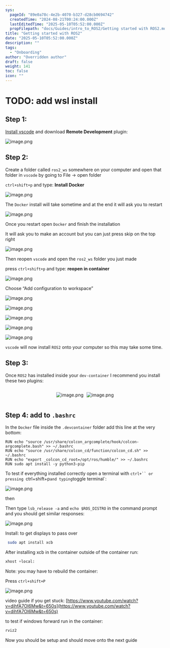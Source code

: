 ```yaml
---
sys:
  pageId: "89e0a78c-4e2b-4070-b327-d28cb0694742"
  createdTime: "2024-08-21T00:24:00.000Z"
  lastEditedTime: "2025-05-10T05:52:00.000Z"
  propFilepath: "docs/Guides/intro_to_ROS2/Getting started with ROS2.md"
title: "Getting started with ROS2"
date: "2025-05-10T05:52:00.000Z"
description: ""
tags:
  - "Onboarding"
author: "Overridden author"
draft: false
weight: 141
toc: false
icon: ""
---
```


# TODO: add wsl install

## Step 1:

[Install vscode](https://code.visualstudio.com/download) and download **Remote Development** plugin:

![image.png](https://prod-files-secure.s3.us-west-2.amazonaws.com/d518164a-d88e-44d1-a4ee-3adb3bd8bce0/efb52993-1881-4a40-b95e-6f020334f022/image.png?X-Amz-Algorithm=AWS4-HMAC-SHA256&X-Amz-Content-Sha256=UNSIGNED-PAYLOAD&X-Amz-Credential=ASIAZI2LB466UYBXDAO3%2F20250523%2Fus-west-2%2Fs3%2Faws4_request&X-Amz-Date=20250523T190207Z&X-Amz-Expires=3600&X-Amz-Security-Token=IQoJb3JpZ2luX2VjEDsaCXVzLXdlc3QtMiJGMEQCIGT0vgLcRQng4KmHeLsxY4CkoDkJZfnWvUdjhR%2FW9defAiA%2F%2Bo1dO73bX5tcFy%2F%2Fprp7NMz%2FJDUFIDkSgDiiHP%2BLbiqIBAj0%2F%2F%2F%2F%2F%2F%2F%2F%2F%2F8BEAAaDDYzNzQyMzE4MzgwNSIMBEBXbLPLAK7twcrTKtwDMCXzBaKM3Reh%2BovKFlHZ%2FSYYN5ZSmQOpO3SjFgkV7sifhzIh9j9%2FzNMoQ1qjGz1bkFOmlSI4oJ70bw6yW4ETYJlnEf6avpu9XweoFGfitW2agk5xKLI3jo96jtzNr6FIC8FTs52X9ybIDdlovRbYwMbrlv9lSeH9m6SJ8pygoASslUA8upgBzHYPjuxMP2a6cp%2BqX%2FQKsV7ITigBSb6qoK0nos9EP137qatwp3RaQFFR5OeMhDv%2FsHkUMaCKtotlaViYm%2FKnR%2Bc7IsesVS53rm7gNlW2rv6dACLsGDTxTG6L%2F93OAcKBQAgqwEsvyTSci1tLrui%2BjNBqLn137kD%2Fjh4hF4CfwgWn%2Bbtd1XaMbPbp9i6pbTa7IugBHo04g9ei%2FQwiA62NQNBpyYgQ4p9CQi%2BAVTi8lTqWxx8jAqVdk0ydnCHxNKEBXTeV43qyrBn8VXCIEAJASoaFFZvyT8uRt3ZKeb3qFS6O1y9kmedh9GwB3nAajObRQAmBo1R95u8GYliZnGFGNI7sxwG651HX823lCrI%2Fprb6bjVD%2BlrW3qXpFKTGkKK9S5VboX5QUDGI9%2FPqquiVKotLbTfe%2BauvY4iyGqg2temzMhG8AukP1kbE44CUzNtjYHnPf5EwjP%2FCwQY6pgFMcBq7s%2BNRlfevwIWHfo8WY2vt5KKnnAR2504NkrVkakk3z9z%2F2uPN16mP3gsZf6b%2BVorT1s1Vs%2FCyCdZZvcFd9NjVGa%2B3dRYnYIIWrh2FsYNvHbKTFb%2FqQHOKkMAmDnYY%2F6cqdIJW7lTZSWdQVlS9hPRJu%2FPWTyJab%2B0pT3Iw6NhHhbl4TDNsHDPI5JccGdGx9M5unuc14gzAeqEAmBt6EW8lXUaE&X-Amz-Signature=5076754f6efbb4a0e480ad00d0bad0e4869eba1fe93e61dec9a0926dae7c9b0c&X-Amz-SignedHeaders=host&x-id=GetObject)

## Step 2:

Create a folder called `ros2_ws` somewhere on your computer and open that folder in `vscode` by going to File → open folder 

`ctrl+shift+p` and type: **Install Docker**

![image.png](https://prod-files-secure.s3.us-west-2.amazonaws.com/d518164a-d88e-44d1-a4ee-3adb3bd8bce0/2269dc0e-1cd5-47ff-bceb-c04ad9b2eab0/image.png?X-Amz-Algorithm=AWS4-HMAC-SHA256&X-Amz-Content-Sha256=UNSIGNED-PAYLOAD&X-Amz-Credential=ASIAZI2LB466UYBXDAO3%2F20250523%2Fus-west-2%2Fs3%2Faws4_request&X-Amz-Date=20250523T190207Z&X-Amz-Expires=3600&X-Amz-Security-Token=IQoJb3JpZ2luX2VjEDsaCXVzLXdlc3QtMiJGMEQCIGT0vgLcRQng4KmHeLsxY4CkoDkJZfnWvUdjhR%2FW9defAiA%2F%2Bo1dO73bX5tcFy%2F%2Fprp7NMz%2FJDUFIDkSgDiiHP%2BLbiqIBAj0%2F%2F%2F%2F%2F%2F%2F%2F%2F%2F8BEAAaDDYzNzQyMzE4MzgwNSIMBEBXbLPLAK7twcrTKtwDMCXzBaKM3Reh%2BovKFlHZ%2FSYYN5ZSmQOpO3SjFgkV7sifhzIh9j9%2FzNMoQ1qjGz1bkFOmlSI4oJ70bw6yW4ETYJlnEf6avpu9XweoFGfitW2agk5xKLI3jo96jtzNr6FIC8FTs52X9ybIDdlovRbYwMbrlv9lSeH9m6SJ8pygoASslUA8upgBzHYPjuxMP2a6cp%2BqX%2FQKsV7ITigBSb6qoK0nos9EP137qatwp3RaQFFR5OeMhDv%2FsHkUMaCKtotlaViYm%2FKnR%2Bc7IsesVS53rm7gNlW2rv6dACLsGDTxTG6L%2F93OAcKBQAgqwEsvyTSci1tLrui%2BjNBqLn137kD%2Fjh4hF4CfwgWn%2Bbtd1XaMbPbp9i6pbTa7IugBHo04g9ei%2FQwiA62NQNBpyYgQ4p9CQi%2BAVTi8lTqWxx8jAqVdk0ydnCHxNKEBXTeV43qyrBn8VXCIEAJASoaFFZvyT8uRt3ZKeb3qFS6O1y9kmedh9GwB3nAajObRQAmBo1R95u8GYliZnGFGNI7sxwG651HX823lCrI%2Fprb6bjVD%2BlrW3qXpFKTGkKK9S5VboX5QUDGI9%2FPqquiVKotLbTfe%2BauvY4iyGqg2temzMhG8AukP1kbE44CUzNtjYHnPf5EwjP%2FCwQY6pgFMcBq7s%2BNRlfevwIWHfo8WY2vt5KKnnAR2504NkrVkakk3z9z%2F2uPN16mP3gsZf6b%2BVorT1s1Vs%2FCyCdZZvcFd9NjVGa%2B3dRYnYIIWrh2FsYNvHbKTFb%2FqQHOKkMAmDnYY%2F6cqdIJW7lTZSWdQVlS9hPRJu%2FPWTyJab%2B0pT3Iw6NhHhbl4TDNsHDPI5JccGdGx9M5unuc14gzAeqEAmBt6EW8lXUaE&X-Amz-Signature=866b4edd7d438fc9ced00ae901e6403a2591b99dfedd6a0dc69fc0577fe2bf39&X-Amz-SignedHeaders=host&x-id=GetObject)

The `Docker` install will take sometime and at the end it will ask you to restart

![image.png](https://prod-files-secure.s3.us-west-2.amazonaws.com/d518164a-d88e-44d1-a4ee-3adb3bd8bce0/ed233f78-be33-4b1f-b89c-9c346c0e961e/image.png?X-Amz-Algorithm=AWS4-HMAC-SHA256&X-Amz-Content-Sha256=UNSIGNED-PAYLOAD&X-Amz-Credential=ASIAZI2LB466UYBXDAO3%2F20250523%2Fus-west-2%2Fs3%2Faws4_request&X-Amz-Date=20250523T190207Z&X-Amz-Expires=3600&X-Amz-Security-Token=IQoJb3JpZ2luX2VjEDsaCXVzLXdlc3QtMiJGMEQCIGT0vgLcRQng4KmHeLsxY4CkoDkJZfnWvUdjhR%2FW9defAiA%2F%2Bo1dO73bX5tcFy%2F%2Fprp7NMz%2FJDUFIDkSgDiiHP%2BLbiqIBAj0%2F%2F%2F%2F%2F%2F%2F%2F%2F%2F8BEAAaDDYzNzQyMzE4MzgwNSIMBEBXbLPLAK7twcrTKtwDMCXzBaKM3Reh%2BovKFlHZ%2FSYYN5ZSmQOpO3SjFgkV7sifhzIh9j9%2FzNMoQ1qjGz1bkFOmlSI4oJ70bw6yW4ETYJlnEf6avpu9XweoFGfitW2agk5xKLI3jo96jtzNr6FIC8FTs52X9ybIDdlovRbYwMbrlv9lSeH9m6SJ8pygoASslUA8upgBzHYPjuxMP2a6cp%2BqX%2FQKsV7ITigBSb6qoK0nos9EP137qatwp3RaQFFR5OeMhDv%2FsHkUMaCKtotlaViYm%2FKnR%2Bc7IsesVS53rm7gNlW2rv6dACLsGDTxTG6L%2F93OAcKBQAgqwEsvyTSci1tLrui%2BjNBqLn137kD%2Fjh4hF4CfwgWn%2Bbtd1XaMbPbp9i6pbTa7IugBHo04g9ei%2FQwiA62NQNBpyYgQ4p9CQi%2BAVTi8lTqWxx8jAqVdk0ydnCHxNKEBXTeV43qyrBn8VXCIEAJASoaFFZvyT8uRt3ZKeb3qFS6O1y9kmedh9GwB3nAajObRQAmBo1R95u8GYliZnGFGNI7sxwG651HX823lCrI%2Fprb6bjVD%2BlrW3qXpFKTGkKK9S5VboX5QUDGI9%2FPqquiVKotLbTfe%2BauvY4iyGqg2temzMhG8AukP1kbE44CUzNtjYHnPf5EwjP%2FCwQY6pgFMcBq7s%2BNRlfevwIWHfo8WY2vt5KKnnAR2504NkrVkakk3z9z%2F2uPN16mP3gsZf6b%2BVorT1s1Vs%2FCyCdZZvcFd9NjVGa%2B3dRYnYIIWrh2FsYNvHbKTFb%2FqQHOKkMAmDnYY%2F6cqdIJW7lTZSWdQVlS9hPRJu%2FPWTyJab%2B0pT3Iw6NhHhbl4TDNsHDPI5JccGdGx9M5unuc14gzAeqEAmBt6EW8lXUaE&X-Amz-Signature=15dba30edc5fdf25c54561cf60117766c491cbeab8464ee74caf6f1acb9a3839&X-Amz-SignedHeaders=host&x-id=GetObject)

Once you restart open `Docker` and finish the installation

It will ask you to make an account but you can just press skip on the top right

![image.png](https://prod-files-secure.s3.us-west-2.amazonaws.com/d518164a-d88e-44d1-a4ee-3adb3bd8bce0/21010ad9-1659-4fd9-9f59-9932a09b2a3d/image.png?X-Amz-Algorithm=AWS4-HMAC-SHA256&X-Amz-Content-Sha256=UNSIGNED-PAYLOAD&X-Amz-Credential=ASIAZI2LB466UYBXDAO3%2F20250523%2Fus-west-2%2Fs3%2Faws4_request&X-Amz-Date=20250523T190207Z&X-Amz-Expires=3600&X-Amz-Security-Token=IQoJb3JpZ2luX2VjEDsaCXVzLXdlc3QtMiJGMEQCIGT0vgLcRQng4KmHeLsxY4CkoDkJZfnWvUdjhR%2FW9defAiA%2F%2Bo1dO73bX5tcFy%2F%2Fprp7NMz%2FJDUFIDkSgDiiHP%2BLbiqIBAj0%2F%2F%2F%2F%2F%2F%2F%2F%2F%2F8BEAAaDDYzNzQyMzE4MzgwNSIMBEBXbLPLAK7twcrTKtwDMCXzBaKM3Reh%2BovKFlHZ%2FSYYN5ZSmQOpO3SjFgkV7sifhzIh9j9%2FzNMoQ1qjGz1bkFOmlSI4oJ70bw6yW4ETYJlnEf6avpu9XweoFGfitW2agk5xKLI3jo96jtzNr6FIC8FTs52X9ybIDdlovRbYwMbrlv9lSeH9m6SJ8pygoASslUA8upgBzHYPjuxMP2a6cp%2BqX%2FQKsV7ITigBSb6qoK0nos9EP137qatwp3RaQFFR5OeMhDv%2FsHkUMaCKtotlaViYm%2FKnR%2Bc7IsesVS53rm7gNlW2rv6dACLsGDTxTG6L%2F93OAcKBQAgqwEsvyTSci1tLrui%2BjNBqLn137kD%2Fjh4hF4CfwgWn%2Bbtd1XaMbPbp9i6pbTa7IugBHo04g9ei%2FQwiA62NQNBpyYgQ4p9CQi%2BAVTi8lTqWxx8jAqVdk0ydnCHxNKEBXTeV43qyrBn8VXCIEAJASoaFFZvyT8uRt3ZKeb3qFS6O1y9kmedh9GwB3nAajObRQAmBo1R95u8GYliZnGFGNI7sxwG651HX823lCrI%2Fprb6bjVD%2BlrW3qXpFKTGkKK9S5VboX5QUDGI9%2FPqquiVKotLbTfe%2BauvY4iyGqg2temzMhG8AukP1kbE44CUzNtjYHnPf5EwjP%2FCwQY6pgFMcBq7s%2BNRlfevwIWHfo8WY2vt5KKnnAR2504NkrVkakk3z9z%2F2uPN16mP3gsZf6b%2BVorT1s1Vs%2FCyCdZZvcFd9NjVGa%2B3dRYnYIIWrh2FsYNvHbKTFb%2FqQHOKkMAmDnYY%2F6cqdIJW7lTZSWdQVlS9hPRJu%2FPWTyJab%2B0pT3Iw6NhHhbl4TDNsHDPI5JccGdGx9M5unuc14gzAeqEAmBt6EW8lXUaE&X-Amz-Signature=5775d66c37688dd7790a93c7ed2e432df4c34f74748db7483ade75f000fec3a9&X-Amz-SignedHeaders=host&x-id=GetObject)

Then reopen `vscode` and open the `ros2_ws` folder you just made

press `ctrl+shift+p` and type: **reopen in container**

![image.png](https://prod-files-secure.s3.us-west-2.amazonaws.com/d518164a-d88e-44d1-a4ee-3adb3bd8bce0/4e93b8c2-41ad-488c-8095-c74205196118/image.png?X-Amz-Algorithm=AWS4-HMAC-SHA256&X-Amz-Content-Sha256=UNSIGNED-PAYLOAD&X-Amz-Credential=ASIAZI2LB466UYBXDAO3%2F20250523%2Fus-west-2%2Fs3%2Faws4_request&X-Amz-Date=20250523T190207Z&X-Amz-Expires=3600&X-Amz-Security-Token=IQoJb3JpZ2luX2VjEDsaCXVzLXdlc3QtMiJGMEQCIGT0vgLcRQng4KmHeLsxY4CkoDkJZfnWvUdjhR%2FW9defAiA%2F%2Bo1dO73bX5tcFy%2F%2Fprp7NMz%2FJDUFIDkSgDiiHP%2BLbiqIBAj0%2F%2F%2F%2F%2F%2F%2F%2F%2F%2F8BEAAaDDYzNzQyMzE4MzgwNSIMBEBXbLPLAK7twcrTKtwDMCXzBaKM3Reh%2BovKFlHZ%2FSYYN5ZSmQOpO3SjFgkV7sifhzIh9j9%2FzNMoQ1qjGz1bkFOmlSI4oJ70bw6yW4ETYJlnEf6avpu9XweoFGfitW2agk5xKLI3jo96jtzNr6FIC8FTs52X9ybIDdlovRbYwMbrlv9lSeH9m6SJ8pygoASslUA8upgBzHYPjuxMP2a6cp%2BqX%2FQKsV7ITigBSb6qoK0nos9EP137qatwp3RaQFFR5OeMhDv%2FsHkUMaCKtotlaViYm%2FKnR%2Bc7IsesVS53rm7gNlW2rv6dACLsGDTxTG6L%2F93OAcKBQAgqwEsvyTSci1tLrui%2BjNBqLn137kD%2Fjh4hF4CfwgWn%2Bbtd1XaMbPbp9i6pbTa7IugBHo04g9ei%2FQwiA62NQNBpyYgQ4p9CQi%2BAVTi8lTqWxx8jAqVdk0ydnCHxNKEBXTeV43qyrBn8VXCIEAJASoaFFZvyT8uRt3ZKeb3qFS6O1y9kmedh9GwB3nAajObRQAmBo1R95u8GYliZnGFGNI7sxwG651HX823lCrI%2Fprb6bjVD%2BlrW3qXpFKTGkKK9S5VboX5QUDGI9%2FPqquiVKotLbTfe%2BauvY4iyGqg2temzMhG8AukP1kbE44CUzNtjYHnPf5EwjP%2FCwQY6pgFMcBq7s%2BNRlfevwIWHfo8WY2vt5KKnnAR2504NkrVkakk3z9z%2F2uPN16mP3gsZf6b%2BVorT1s1Vs%2FCyCdZZvcFd9NjVGa%2B3dRYnYIIWrh2FsYNvHbKTFb%2FqQHOKkMAmDnYY%2F6cqdIJW7lTZSWdQVlS9hPRJu%2FPWTyJab%2B0pT3Iw6NhHhbl4TDNsHDPI5JccGdGx9M5unuc14gzAeqEAmBt6EW8lXUaE&X-Amz-Signature=a7c48ba85773fd6b1025fce97f34fed850961dd5bed6726c541891ae95a02b2f&X-Amz-SignedHeaders=host&x-id=GetObject)

Choose “Add configuration to workspace”

![image.png](https://prod-files-secure.s3.us-west-2.amazonaws.com/d518164a-d88e-44d1-a4ee-3adb3bd8bce0/9560b282-5060-4989-ba37-97e7b2c22476/image.png?X-Amz-Algorithm=AWS4-HMAC-SHA256&X-Amz-Content-Sha256=UNSIGNED-PAYLOAD&X-Amz-Credential=ASIAZI2LB466UYBXDAO3%2F20250523%2Fus-west-2%2Fs3%2Faws4_request&X-Amz-Date=20250523T190207Z&X-Amz-Expires=3600&X-Amz-Security-Token=IQoJb3JpZ2luX2VjEDsaCXVzLXdlc3QtMiJGMEQCIGT0vgLcRQng4KmHeLsxY4CkoDkJZfnWvUdjhR%2FW9defAiA%2F%2Bo1dO73bX5tcFy%2F%2Fprp7NMz%2FJDUFIDkSgDiiHP%2BLbiqIBAj0%2F%2F%2F%2F%2F%2F%2F%2F%2F%2F8BEAAaDDYzNzQyMzE4MzgwNSIMBEBXbLPLAK7twcrTKtwDMCXzBaKM3Reh%2BovKFlHZ%2FSYYN5ZSmQOpO3SjFgkV7sifhzIh9j9%2FzNMoQ1qjGz1bkFOmlSI4oJ70bw6yW4ETYJlnEf6avpu9XweoFGfitW2agk5xKLI3jo96jtzNr6FIC8FTs52X9ybIDdlovRbYwMbrlv9lSeH9m6SJ8pygoASslUA8upgBzHYPjuxMP2a6cp%2BqX%2FQKsV7ITigBSb6qoK0nos9EP137qatwp3RaQFFR5OeMhDv%2FsHkUMaCKtotlaViYm%2FKnR%2Bc7IsesVS53rm7gNlW2rv6dACLsGDTxTG6L%2F93OAcKBQAgqwEsvyTSci1tLrui%2BjNBqLn137kD%2Fjh4hF4CfwgWn%2Bbtd1XaMbPbp9i6pbTa7IugBHo04g9ei%2FQwiA62NQNBpyYgQ4p9CQi%2BAVTi8lTqWxx8jAqVdk0ydnCHxNKEBXTeV43qyrBn8VXCIEAJASoaFFZvyT8uRt3ZKeb3qFS6O1y9kmedh9GwB3nAajObRQAmBo1R95u8GYliZnGFGNI7sxwG651HX823lCrI%2Fprb6bjVD%2BlrW3qXpFKTGkKK9S5VboX5QUDGI9%2FPqquiVKotLbTfe%2BauvY4iyGqg2temzMhG8AukP1kbE44CUzNtjYHnPf5EwjP%2FCwQY6pgFMcBq7s%2BNRlfevwIWHfo8WY2vt5KKnnAR2504NkrVkakk3z9z%2F2uPN16mP3gsZf6b%2BVorT1s1Vs%2FCyCdZZvcFd9NjVGa%2B3dRYnYIIWrh2FsYNvHbKTFb%2FqQHOKkMAmDnYY%2F6cqdIJW7lTZSWdQVlS9hPRJu%2FPWTyJab%2B0pT3Iw6NhHhbl4TDNsHDPI5JccGdGx9M5unuc14gzAeqEAmBt6EW8lXUaE&X-Amz-Signature=958eaddf959f4aac7cafabb42b0e6a30f3c275750d4fc72ab73b7830325dd209&X-Amz-SignedHeaders=host&x-id=GetObject)

![image.png](https://prod-files-secure.s3.us-west-2.amazonaws.com/d518164a-d88e-44d1-a4ee-3adb3bd8bce0/2ee63f81-886b-48e8-a553-dc6e5eac99e4/image.png?X-Amz-Algorithm=AWS4-HMAC-SHA256&X-Amz-Content-Sha256=UNSIGNED-PAYLOAD&X-Amz-Credential=ASIAZI2LB466UYBXDAO3%2F20250523%2Fus-west-2%2Fs3%2Faws4_request&X-Amz-Date=20250523T190207Z&X-Amz-Expires=3600&X-Amz-Security-Token=IQoJb3JpZ2luX2VjEDsaCXVzLXdlc3QtMiJGMEQCIGT0vgLcRQng4KmHeLsxY4CkoDkJZfnWvUdjhR%2FW9defAiA%2F%2Bo1dO73bX5tcFy%2F%2Fprp7NMz%2FJDUFIDkSgDiiHP%2BLbiqIBAj0%2F%2F%2F%2F%2F%2F%2F%2F%2F%2F8BEAAaDDYzNzQyMzE4MzgwNSIMBEBXbLPLAK7twcrTKtwDMCXzBaKM3Reh%2BovKFlHZ%2FSYYN5ZSmQOpO3SjFgkV7sifhzIh9j9%2FzNMoQ1qjGz1bkFOmlSI4oJ70bw6yW4ETYJlnEf6avpu9XweoFGfitW2agk5xKLI3jo96jtzNr6FIC8FTs52X9ybIDdlovRbYwMbrlv9lSeH9m6SJ8pygoASslUA8upgBzHYPjuxMP2a6cp%2BqX%2FQKsV7ITigBSb6qoK0nos9EP137qatwp3RaQFFR5OeMhDv%2FsHkUMaCKtotlaViYm%2FKnR%2Bc7IsesVS53rm7gNlW2rv6dACLsGDTxTG6L%2F93OAcKBQAgqwEsvyTSci1tLrui%2BjNBqLn137kD%2Fjh4hF4CfwgWn%2Bbtd1XaMbPbp9i6pbTa7IugBHo04g9ei%2FQwiA62NQNBpyYgQ4p9CQi%2BAVTi8lTqWxx8jAqVdk0ydnCHxNKEBXTeV43qyrBn8VXCIEAJASoaFFZvyT8uRt3ZKeb3qFS6O1y9kmedh9GwB3nAajObRQAmBo1R95u8GYliZnGFGNI7sxwG651HX823lCrI%2Fprb6bjVD%2BlrW3qXpFKTGkKK9S5VboX5QUDGI9%2FPqquiVKotLbTfe%2BauvY4iyGqg2temzMhG8AukP1kbE44CUzNtjYHnPf5EwjP%2FCwQY6pgFMcBq7s%2BNRlfevwIWHfo8WY2vt5KKnnAR2504NkrVkakk3z9z%2F2uPN16mP3gsZf6b%2BVorT1s1Vs%2FCyCdZZvcFd9NjVGa%2B3dRYnYIIWrh2FsYNvHbKTFb%2FqQHOKkMAmDnYY%2F6cqdIJW7lTZSWdQVlS9hPRJu%2FPWTyJab%2B0pT3Iw6NhHhbl4TDNsHDPI5JccGdGx9M5unuc14gzAeqEAmBt6EW8lXUaE&X-Amz-Signature=1e297aa9d50c74728c74103ee216ea0f45ca8b6c6bf74509bb43b665074bba89&X-Amz-SignedHeaders=host&x-id=GetObject)

![image.png](https://prod-files-secure.s3.us-west-2.amazonaws.com/d518164a-d88e-44d1-a4ee-3adb3bd8bce0/ae1580b2-b048-407e-aed9-b584224a7a04/image.png?X-Amz-Algorithm=AWS4-HMAC-SHA256&X-Amz-Content-Sha256=UNSIGNED-PAYLOAD&X-Amz-Credential=ASIAZI2LB466UYBXDAO3%2F20250523%2Fus-west-2%2Fs3%2Faws4_request&X-Amz-Date=20250523T190207Z&X-Amz-Expires=3600&X-Amz-Security-Token=IQoJb3JpZ2luX2VjEDsaCXVzLXdlc3QtMiJGMEQCIGT0vgLcRQng4KmHeLsxY4CkoDkJZfnWvUdjhR%2FW9defAiA%2F%2Bo1dO73bX5tcFy%2F%2Fprp7NMz%2FJDUFIDkSgDiiHP%2BLbiqIBAj0%2F%2F%2F%2F%2F%2F%2F%2F%2F%2F8BEAAaDDYzNzQyMzE4MzgwNSIMBEBXbLPLAK7twcrTKtwDMCXzBaKM3Reh%2BovKFlHZ%2FSYYN5ZSmQOpO3SjFgkV7sifhzIh9j9%2FzNMoQ1qjGz1bkFOmlSI4oJ70bw6yW4ETYJlnEf6avpu9XweoFGfitW2agk5xKLI3jo96jtzNr6FIC8FTs52X9ybIDdlovRbYwMbrlv9lSeH9m6SJ8pygoASslUA8upgBzHYPjuxMP2a6cp%2BqX%2FQKsV7ITigBSb6qoK0nos9EP137qatwp3RaQFFR5OeMhDv%2FsHkUMaCKtotlaViYm%2FKnR%2Bc7IsesVS53rm7gNlW2rv6dACLsGDTxTG6L%2F93OAcKBQAgqwEsvyTSci1tLrui%2BjNBqLn137kD%2Fjh4hF4CfwgWn%2Bbtd1XaMbPbp9i6pbTa7IugBHo04g9ei%2FQwiA62NQNBpyYgQ4p9CQi%2BAVTi8lTqWxx8jAqVdk0ydnCHxNKEBXTeV43qyrBn8VXCIEAJASoaFFZvyT8uRt3ZKeb3qFS6O1y9kmedh9GwB3nAajObRQAmBo1R95u8GYliZnGFGNI7sxwG651HX823lCrI%2Fprb6bjVD%2BlrW3qXpFKTGkKK9S5VboX5QUDGI9%2FPqquiVKotLbTfe%2BauvY4iyGqg2temzMhG8AukP1kbE44CUzNtjYHnPf5EwjP%2FCwQY6pgFMcBq7s%2BNRlfevwIWHfo8WY2vt5KKnnAR2504NkrVkakk3z9z%2F2uPN16mP3gsZf6b%2BVorT1s1Vs%2FCyCdZZvcFd9NjVGa%2B3dRYnYIIWrh2FsYNvHbKTFb%2FqQHOKkMAmDnYY%2F6cqdIJW7lTZSWdQVlS9hPRJu%2FPWTyJab%2B0pT3Iw6NhHhbl4TDNsHDPI5JccGdGx9M5unuc14gzAeqEAmBt6EW8lXUaE&X-Amz-Signature=e569cad9205aba57bbd59180771ba7aa1b7a89ab1fa01681917cc20f6f54d92b&X-Amz-SignedHeaders=host&x-id=GetObject)

![image.png](https://prod-files-secure.s3.us-west-2.amazonaws.com/d518164a-d88e-44d1-a4ee-3adb3bd8bce0/53255b28-f75e-430f-b9e3-c0ac8577e42b/image.png?X-Amz-Algorithm=AWS4-HMAC-SHA256&X-Amz-Content-Sha256=UNSIGNED-PAYLOAD&X-Amz-Credential=ASIAZI2LB466UYBXDAO3%2F20250523%2Fus-west-2%2Fs3%2Faws4_request&X-Amz-Date=20250523T190207Z&X-Amz-Expires=3600&X-Amz-Security-Token=IQoJb3JpZ2luX2VjEDsaCXVzLXdlc3QtMiJGMEQCIGT0vgLcRQng4KmHeLsxY4CkoDkJZfnWvUdjhR%2FW9defAiA%2F%2Bo1dO73bX5tcFy%2F%2Fprp7NMz%2FJDUFIDkSgDiiHP%2BLbiqIBAj0%2F%2F%2F%2F%2F%2F%2F%2F%2F%2F8BEAAaDDYzNzQyMzE4MzgwNSIMBEBXbLPLAK7twcrTKtwDMCXzBaKM3Reh%2BovKFlHZ%2FSYYN5ZSmQOpO3SjFgkV7sifhzIh9j9%2FzNMoQ1qjGz1bkFOmlSI4oJ70bw6yW4ETYJlnEf6avpu9XweoFGfitW2agk5xKLI3jo96jtzNr6FIC8FTs52X9ybIDdlovRbYwMbrlv9lSeH9m6SJ8pygoASslUA8upgBzHYPjuxMP2a6cp%2BqX%2FQKsV7ITigBSb6qoK0nos9EP137qatwp3RaQFFR5OeMhDv%2FsHkUMaCKtotlaViYm%2FKnR%2Bc7IsesVS53rm7gNlW2rv6dACLsGDTxTG6L%2F93OAcKBQAgqwEsvyTSci1tLrui%2BjNBqLn137kD%2Fjh4hF4CfwgWn%2Bbtd1XaMbPbp9i6pbTa7IugBHo04g9ei%2FQwiA62NQNBpyYgQ4p9CQi%2BAVTi8lTqWxx8jAqVdk0ydnCHxNKEBXTeV43qyrBn8VXCIEAJASoaFFZvyT8uRt3ZKeb3qFS6O1y9kmedh9GwB3nAajObRQAmBo1R95u8GYliZnGFGNI7sxwG651HX823lCrI%2Fprb6bjVD%2BlrW3qXpFKTGkKK9S5VboX5QUDGI9%2FPqquiVKotLbTfe%2BauvY4iyGqg2temzMhG8AukP1kbE44CUzNtjYHnPf5EwjP%2FCwQY6pgFMcBq7s%2BNRlfevwIWHfo8WY2vt5KKnnAR2504NkrVkakk3z9z%2F2uPN16mP3gsZf6b%2BVorT1s1Vs%2FCyCdZZvcFd9NjVGa%2B3dRYnYIIWrh2FsYNvHbKTFb%2FqQHOKkMAmDnYY%2F6cqdIJW7lTZSWdQVlS9hPRJu%2FPWTyJab%2B0pT3Iw6NhHhbl4TDNsHDPI5JccGdGx9M5unuc14gzAeqEAmBt6EW8lXUaE&X-Amz-Signature=e41996200e95ec68e5ae6aa6b944fa3aca0a1b9cd568db2ce03ca3903a38f42e&X-Amz-SignedHeaders=host&x-id=GetObject)

![image.png](https://prod-files-secure.s3.us-west-2.amazonaws.com/d518164a-d88e-44d1-a4ee-3adb3bd8bce0/7c562767-5af9-4ffb-97d1-327bcdf4ee00/image.png?X-Amz-Algorithm=AWS4-HMAC-SHA256&X-Amz-Content-Sha256=UNSIGNED-PAYLOAD&X-Amz-Credential=ASIAZI2LB466UYBXDAO3%2F20250523%2Fus-west-2%2Fs3%2Faws4_request&X-Amz-Date=20250523T190207Z&X-Amz-Expires=3600&X-Amz-Security-Token=IQoJb3JpZ2luX2VjEDsaCXVzLXdlc3QtMiJGMEQCIGT0vgLcRQng4KmHeLsxY4CkoDkJZfnWvUdjhR%2FW9defAiA%2F%2Bo1dO73bX5tcFy%2F%2Fprp7NMz%2FJDUFIDkSgDiiHP%2BLbiqIBAj0%2F%2F%2F%2F%2F%2F%2F%2F%2F%2F8BEAAaDDYzNzQyMzE4MzgwNSIMBEBXbLPLAK7twcrTKtwDMCXzBaKM3Reh%2BovKFlHZ%2FSYYN5ZSmQOpO3SjFgkV7sifhzIh9j9%2FzNMoQ1qjGz1bkFOmlSI4oJ70bw6yW4ETYJlnEf6avpu9XweoFGfitW2agk5xKLI3jo96jtzNr6FIC8FTs52X9ybIDdlovRbYwMbrlv9lSeH9m6SJ8pygoASslUA8upgBzHYPjuxMP2a6cp%2BqX%2FQKsV7ITigBSb6qoK0nos9EP137qatwp3RaQFFR5OeMhDv%2FsHkUMaCKtotlaViYm%2FKnR%2Bc7IsesVS53rm7gNlW2rv6dACLsGDTxTG6L%2F93OAcKBQAgqwEsvyTSci1tLrui%2BjNBqLn137kD%2Fjh4hF4CfwgWn%2Bbtd1XaMbPbp9i6pbTa7IugBHo04g9ei%2FQwiA62NQNBpyYgQ4p9CQi%2BAVTi8lTqWxx8jAqVdk0ydnCHxNKEBXTeV43qyrBn8VXCIEAJASoaFFZvyT8uRt3ZKeb3qFS6O1y9kmedh9GwB3nAajObRQAmBo1R95u8GYliZnGFGNI7sxwG651HX823lCrI%2Fprb6bjVD%2BlrW3qXpFKTGkKK9S5VboX5QUDGI9%2FPqquiVKotLbTfe%2BauvY4iyGqg2temzMhG8AukP1kbE44CUzNtjYHnPf5EwjP%2FCwQY6pgFMcBq7s%2BNRlfevwIWHfo8WY2vt5KKnnAR2504NkrVkakk3z9z%2F2uPN16mP3gsZf6b%2BVorT1s1Vs%2FCyCdZZvcFd9NjVGa%2B3dRYnYIIWrh2FsYNvHbKTFb%2FqQHOKkMAmDnYY%2F6cqdIJW7lTZSWdQVlS9hPRJu%2FPWTyJab%2B0pT3Iw6NhHhbl4TDNsHDPI5JccGdGx9M5unuc14gzAeqEAmBt6EW8lXUaE&X-Amz-Signature=48adfd323a380c34b55e180c7e59c612859d39be181395989e0be661ee85a2f8&X-Amz-SignedHeaders=host&x-id=GetObject)

`vscode` will now install `ROS2` onto your computer so this may take some time.

## Step 3:

Once `ROS2` has installed inside your `dev-container` I recommend you install these two plugins:

<div style="display: flex;flex-direction: row; column-gap:10px; max-width: 630px;justify-content: center;">
<div>

![image.png](https://prod-files-secure.s3.us-west-2.amazonaws.com/d518164a-d88e-44d1-a4ee-3adb3bd8bce0/3fc3d550-5a54-4ba1-ba6b-faa01cdb7369/image.png?X-Amz-Algorithm=AWS4-HMAC-SHA256&X-Amz-Content-Sha256=UNSIGNED-PAYLOAD&X-Amz-Credential=ASIAZI2LB4663Q6UAWMW%2F20250523%2Fus-west-2%2Fs3%2Faws4_request&X-Amz-Date=20250523T190210Z&X-Amz-Expires=3600&X-Amz-Security-Token=IQoJb3JpZ2luX2VjEDsaCXVzLXdlc3QtMiJGMEQCIGf3NefYLuE3imSnnFqek30E61l1lO2dtynSt5Xw5sdfAiBcxmHcVuQAfVp5UJggGTwX9a4kxK1n3j3kAY4MP6imFSqIBAj0%2F%2F%2F%2F%2F%2F%2F%2F%2F%2F8BEAAaDDYzNzQyMzE4MzgwNSIMQ7eVhT5sFJRptMQHKtwDVsqvsMbKY0pFY8a76OG1py%2BOWDjLrn3OKm1vKgHYX8Tehtn8HGMmP3lKEP71Y8211zj5BWAy6SiuJ92k9QLoLAolsVCiInrUDqd6HGALw0izQDw6JaS2Z6inaUhbFVa4URU%2FEDKusGNrKONgu3ecIRNu%2BL4dPvDyyrxOyDFLkswLx%2FzCRBpnWpuaJljN0wfTxk5KS7XmeHGoMcVM1j0zmsZCe1PVkSApcy3B44EWWq2j%2Fopfd26ay8%2Fedi4XlnoOWAq%2BiRQ9dEg95%2FJR9P0lrDGvCfq23xlG6HRTca0JKHYJYGcrQY4S5TT6d%2BsLyFyyEp%2Brf7BXJqxVOzCDxPYoaYDOQxMYZeZCw9cRgAMShBG8AQsMjtRfroS40uiv1FS0AkbEJ9QQxCVWwXivEbTWqNI85DELDierKOMNeJKASmvcUMQdlLc4B8tADUcBwM1R8Bq6i9wvzKCQ6givXcXNCs6IKqhLNt%2BLihAEsB%2F9RMjgY9Z%2FQQ0znOsrXNwxyUrqt4wcJYHD2k8js15yf2qy5rLXefq%2FqJHt33d2Qg0riRi%2FK8zEjj0a07HFGIKTIIhE%2FlIxhsTxbeeXA1qYEMzAwahnYixuasAEff30Y1TThDTdYHmGvvF3v6Wnp0cwnv7CwQY6pgHFEj9rxC1znDncZv6JuEyCKyJJZwrJVU0iIeeBPZMKXHBzSW1Wdv9rJMhFuLVj6OmbuDmSdfLzfa%2BZTcQwOqD85cLej%2Bu%2FthW%2BQXRDIUtzRM%2BTQHynKURNUMGJAHPhs89tlx%2Foh2XHirp6n3DTiAsvfM0eF%2BxfNWaG2SbHzY60rOqTq1Ym0Z7xGrnAV51gYk90fKnNdcNriYPFPDbLkqY%2FAEfJuQDW&X-Amz-Signature=3d1bd39c6656ff841489e33d9a4cf15d70c01675befb71c126cb5461b0377cb9&X-Amz-SignedHeaders=host&x-id=GetObject)

</div>
<div>

![image.png](https://prod-files-secure.s3.us-west-2.amazonaws.com/d518164a-d88e-44d1-a4ee-3adb3bd8bce0/d994cc66-13c2-4093-a5a3-f84cf4601a82/image.png?X-Amz-Algorithm=AWS4-HMAC-SHA256&X-Amz-Content-Sha256=UNSIGNED-PAYLOAD&X-Amz-Credential=ASIAZI2LB4664WUXSY44%2F20250523%2Fus-west-2%2Fs3%2Faws4_request&X-Amz-Date=20250523T190211Z&X-Amz-Expires=3600&X-Amz-Security-Token=IQoJb3JpZ2luX2VjEDsaCXVzLXdlc3QtMiJHMEUCIQD75ml4al996NZ8Kx%2F4hYUIDznMkoMfdcGTI87L2u4QUAIgQhZFyptF1%2F%2F1XfFugJ2Bif%2F61hSiAq9pm6SPigmQWn4qiAQI9P%2F%2F%2F%2F%2F%2F%2F%2F%2F%2FARAAGgw2Mzc0MjMxODM4MDUiDLBJ72n7oootU7tPHyrcAxKHy3TvPMeeWJdLlHqPk2WhH7gLt6wRlTP5whXbHgb4PEoELvayDIrXLzIC8%2FheNWeJOoE5cJGp%2FYcs7%2BPS1wiO8%2FOgV9vUAIS1CjHXU2VceRMj3hKJ1nZKwy3dSys580ILd%2FUXARDaZ%2Fe5yE752HqpLToQjsY%2BkFMJWnPg1q17SQfybSQY63ViGbNOxDjaCePVdba2XH%2FviNTR4nYQyONZ1UtNUnwv7U3Y%2FmHCxANvRghu%2B2%2BB3ePU%2F7COmH8nGTS%2FS4DGy%2F2UNmKs0uuUACs9aAxZil%2B6tuf%2BtcDAi22T3yCn48a1UY6gxj2TwZ6oFz0xVCv8QZqImYflRfZqktOE4A4mSUNMpPDyV5rqJUqgpT6tWWf2ACFke9luXF1P88FtM03ETVOlVknyxEmHcvqsmRlpCu%2BeghM7xph7P4troYPaqHwGnBWJOk9UIhWpwsY22b2T0XGpzCkVi4Obez%2BM%2BCj6CThx1QWd1UGpzYvkrv8lxp1IkQzkEjBHp24BU3BEJH0nsH68NwRuPye3roK2mQqYKjLQqwAzV4TwJGXolmRl6KUTLaoBwndtGj5ZH%2B7vBLOspzcLi4C2yulFelx0OIJ7K3xWQPKBJdF%2BPpJHsZJO%2FYfMu1%2FIuROrMKD%2BwsEGOqUBL9pms5E8sBidvivGqoWuvIu3WYzSbqXZlKnbebZedRaGIbohOkJQIawJqj3uqD%2Fux%2Bzy4Sbq35fY5Q6QFMtAvcWRBCNJuTpJ1fY7HWSr1xXsl9uACeRxrFFcm%2BTOjFnJcyCC2LyxWjdZ65My9VnAJV%2BhqbUdHjZTGbZzXz8d2f2PJPTQiF0faabbTfDappP%2F9ZPvHQiyedJd37yobien24J5d7Pr&X-Amz-Signature=048dc8f915e69b29c5c52d780c481155508b9f6e783bea1eef982295aa53241f&X-Amz-SignedHeaders=host&x-id=GetObject)

</div>
</div>

## Step 4: add to `.bashrc`

In the `Docker` file inside the `.devcontainer` folder add this line at the very bottom: 

```docker
RUN echo "source /usr/share/colcon_argcomplete/hook/colcon-argcomplete.bash" >> ~/.bashrc
RUN echo "source /usr/share/colcon_cd/function/colcon_cd.sh" >> ~/.bashrc
RUN echo "export _colcon_cd_root=/opt/ros/humble/" >> ~/.bashrc
RUN sudo apt install -y python3-pip 
```

To test if everything installed correctly open a terminal with `ctrl+`` or pressing `ctrl+shift+p` and typing `toggle terminal`:

![image.png](https://prod-files-secure.s3.us-west-2.amazonaws.com/d518164a-d88e-44d1-a4ee-3adb3bd8bce0/6a4943d8-b04e-4c02-9a58-775f3384d1a5/image.png?X-Amz-Algorithm=AWS4-HMAC-SHA256&X-Amz-Content-Sha256=UNSIGNED-PAYLOAD&X-Amz-Credential=ASIAZI2LB466UYBXDAO3%2F20250523%2Fus-west-2%2Fs3%2Faws4_request&X-Amz-Date=20250523T190207Z&X-Amz-Expires=3600&X-Amz-Security-Token=IQoJb3JpZ2luX2VjEDsaCXVzLXdlc3QtMiJGMEQCIGT0vgLcRQng4KmHeLsxY4CkoDkJZfnWvUdjhR%2FW9defAiA%2F%2Bo1dO73bX5tcFy%2F%2Fprp7NMz%2FJDUFIDkSgDiiHP%2BLbiqIBAj0%2F%2F%2F%2F%2F%2F%2F%2F%2F%2F8BEAAaDDYzNzQyMzE4MzgwNSIMBEBXbLPLAK7twcrTKtwDMCXzBaKM3Reh%2BovKFlHZ%2FSYYN5ZSmQOpO3SjFgkV7sifhzIh9j9%2FzNMoQ1qjGz1bkFOmlSI4oJ70bw6yW4ETYJlnEf6avpu9XweoFGfitW2agk5xKLI3jo96jtzNr6FIC8FTs52X9ybIDdlovRbYwMbrlv9lSeH9m6SJ8pygoASslUA8upgBzHYPjuxMP2a6cp%2BqX%2FQKsV7ITigBSb6qoK0nos9EP137qatwp3RaQFFR5OeMhDv%2FsHkUMaCKtotlaViYm%2FKnR%2Bc7IsesVS53rm7gNlW2rv6dACLsGDTxTG6L%2F93OAcKBQAgqwEsvyTSci1tLrui%2BjNBqLn137kD%2Fjh4hF4CfwgWn%2Bbtd1XaMbPbp9i6pbTa7IugBHo04g9ei%2FQwiA62NQNBpyYgQ4p9CQi%2BAVTi8lTqWxx8jAqVdk0ydnCHxNKEBXTeV43qyrBn8VXCIEAJASoaFFZvyT8uRt3ZKeb3qFS6O1y9kmedh9GwB3nAajObRQAmBo1R95u8GYliZnGFGNI7sxwG651HX823lCrI%2Fprb6bjVD%2BlrW3qXpFKTGkKK9S5VboX5QUDGI9%2FPqquiVKotLbTfe%2BauvY4iyGqg2temzMhG8AukP1kbE44CUzNtjYHnPf5EwjP%2FCwQY6pgFMcBq7s%2BNRlfevwIWHfo8WY2vt5KKnnAR2504NkrVkakk3z9z%2F2uPN16mP3gsZf6b%2BVorT1s1Vs%2FCyCdZZvcFd9NjVGa%2B3dRYnYIIWrh2FsYNvHbKTFb%2FqQHOKkMAmDnYY%2F6cqdIJW7lTZSWdQVlS9hPRJu%2FPWTyJab%2B0pT3Iw6NhHhbl4TDNsHDPI5JccGdGx9M5unuc14gzAeqEAmBt6EW8lXUaE&X-Amz-Signature=b2f2213a5c65dc0dbe064bb0a240a23a6698b91ca71e377ef7fcb19b7a39389d&X-Amz-SignedHeaders=host&x-id=GetObject)

then 

Then type `lsb_release -a` and `echo $ROS_DISTRO` in the command prompt and you should get similar responses:

![image.png](https://prod-files-secure.s3.us-west-2.amazonaws.com/d518164a-d88e-44d1-a4ee-3adb3bd8bce0/3e635dec-a805-4e85-8b9e-d000e5b71a4e/image.png?X-Amz-Algorithm=AWS4-HMAC-SHA256&X-Amz-Content-Sha256=UNSIGNED-PAYLOAD&X-Amz-Credential=ASIAZI2LB466UYBXDAO3%2F20250523%2Fus-west-2%2Fs3%2Faws4_request&X-Amz-Date=20250523T190207Z&X-Amz-Expires=3600&X-Amz-Security-Token=IQoJb3JpZ2luX2VjEDsaCXVzLXdlc3QtMiJGMEQCIGT0vgLcRQng4KmHeLsxY4CkoDkJZfnWvUdjhR%2FW9defAiA%2F%2Bo1dO73bX5tcFy%2F%2Fprp7NMz%2FJDUFIDkSgDiiHP%2BLbiqIBAj0%2F%2F%2F%2F%2F%2F%2F%2F%2F%2F8BEAAaDDYzNzQyMzE4MzgwNSIMBEBXbLPLAK7twcrTKtwDMCXzBaKM3Reh%2BovKFlHZ%2FSYYN5ZSmQOpO3SjFgkV7sifhzIh9j9%2FzNMoQ1qjGz1bkFOmlSI4oJ70bw6yW4ETYJlnEf6avpu9XweoFGfitW2agk5xKLI3jo96jtzNr6FIC8FTs52X9ybIDdlovRbYwMbrlv9lSeH9m6SJ8pygoASslUA8upgBzHYPjuxMP2a6cp%2BqX%2FQKsV7ITigBSb6qoK0nos9EP137qatwp3RaQFFR5OeMhDv%2FsHkUMaCKtotlaViYm%2FKnR%2Bc7IsesVS53rm7gNlW2rv6dACLsGDTxTG6L%2F93OAcKBQAgqwEsvyTSci1tLrui%2BjNBqLn137kD%2Fjh4hF4CfwgWn%2Bbtd1XaMbPbp9i6pbTa7IugBHo04g9ei%2FQwiA62NQNBpyYgQ4p9CQi%2BAVTi8lTqWxx8jAqVdk0ydnCHxNKEBXTeV43qyrBn8VXCIEAJASoaFFZvyT8uRt3ZKeb3qFS6O1y9kmedh9GwB3nAajObRQAmBo1R95u8GYliZnGFGNI7sxwG651HX823lCrI%2Fprb6bjVD%2BlrW3qXpFKTGkKK9S5VboX5QUDGI9%2FPqquiVKotLbTfe%2BauvY4iyGqg2temzMhG8AukP1kbE44CUzNtjYHnPf5EwjP%2FCwQY6pgFMcBq7s%2BNRlfevwIWHfo8WY2vt5KKnnAR2504NkrVkakk3z9z%2F2uPN16mP3gsZf6b%2BVorT1s1Vs%2FCyCdZZvcFd9NjVGa%2B3dRYnYIIWrh2FsYNvHbKTFb%2FqQHOKkMAmDnYY%2F6cqdIJW7lTZSWdQVlS9hPRJu%2FPWTyJab%2B0pT3Iw6NhHhbl4TDNsHDPI5JccGdGx9M5unuc14gzAeqEAmBt6EW8lXUaE&X-Amz-Signature=ed99c64af951b5de66323aa3162f95d40fd46b0e13636fef380636521d6319f3&X-Amz-SignedHeaders=host&x-id=GetObject)

Install:  to get displays to pass over

```bash
 sudo apt install xcb
```

After installing xcb in the container outside of the container run:

```python
xhost +local:
```

Note: you may have to rebuild the container:

Press `ctrl+shift+P`

![image.png](https://prod-files-secure.s3.us-west-2.amazonaws.com/d518164a-d88e-44d1-a4ee-3adb3bd8bce0/6c2be660-2618-4c38-9c26-53554f7a0b7b/image.png?X-Amz-Algorithm=AWS4-HMAC-SHA256&X-Amz-Content-Sha256=UNSIGNED-PAYLOAD&X-Amz-Credential=ASIAZI2LB466UYBXDAO3%2F20250523%2Fus-west-2%2Fs3%2Faws4_request&X-Amz-Date=20250523T190207Z&X-Amz-Expires=3600&X-Amz-Security-Token=IQoJb3JpZ2luX2VjEDsaCXVzLXdlc3QtMiJGMEQCIGT0vgLcRQng4KmHeLsxY4CkoDkJZfnWvUdjhR%2FW9defAiA%2F%2Bo1dO73bX5tcFy%2F%2Fprp7NMz%2FJDUFIDkSgDiiHP%2BLbiqIBAj0%2F%2F%2F%2F%2F%2F%2F%2F%2F%2F8BEAAaDDYzNzQyMzE4MzgwNSIMBEBXbLPLAK7twcrTKtwDMCXzBaKM3Reh%2BovKFlHZ%2FSYYN5ZSmQOpO3SjFgkV7sifhzIh9j9%2FzNMoQ1qjGz1bkFOmlSI4oJ70bw6yW4ETYJlnEf6avpu9XweoFGfitW2agk5xKLI3jo96jtzNr6FIC8FTs52X9ybIDdlovRbYwMbrlv9lSeH9m6SJ8pygoASslUA8upgBzHYPjuxMP2a6cp%2BqX%2FQKsV7ITigBSb6qoK0nos9EP137qatwp3RaQFFR5OeMhDv%2FsHkUMaCKtotlaViYm%2FKnR%2Bc7IsesVS53rm7gNlW2rv6dACLsGDTxTG6L%2F93OAcKBQAgqwEsvyTSci1tLrui%2BjNBqLn137kD%2Fjh4hF4CfwgWn%2Bbtd1XaMbPbp9i6pbTa7IugBHo04g9ei%2FQwiA62NQNBpyYgQ4p9CQi%2BAVTi8lTqWxx8jAqVdk0ydnCHxNKEBXTeV43qyrBn8VXCIEAJASoaFFZvyT8uRt3ZKeb3qFS6O1y9kmedh9GwB3nAajObRQAmBo1R95u8GYliZnGFGNI7sxwG651HX823lCrI%2Fprb6bjVD%2BlrW3qXpFKTGkKK9S5VboX5QUDGI9%2FPqquiVKotLbTfe%2BauvY4iyGqg2temzMhG8AukP1kbE44CUzNtjYHnPf5EwjP%2FCwQY6pgFMcBq7s%2BNRlfevwIWHfo8WY2vt5KKnnAR2504NkrVkakk3z9z%2F2uPN16mP3gsZf6b%2BVorT1s1Vs%2FCyCdZZvcFd9NjVGa%2B3dRYnYIIWrh2FsYNvHbKTFb%2FqQHOKkMAmDnYY%2F6cqdIJW7lTZSWdQVlS9hPRJu%2FPWTyJab%2B0pT3Iw6NhHhbl4TDNsHDPI5JccGdGx9M5unuc14gzAeqEAmBt6EW8lXUaE&X-Amz-Signature=81365abf467c6e4606c40e2edcb5a499933853af5cf13a5e54c061deb476205a&X-Amz-SignedHeaders=host&x-id=GetObject)

video guide if you get stuck: [https://www.youtube.com/watch?v=dihfA7Ol6Mw&t=650s](https://www.youtube.com/watch?v=dihfA7Ol6Mw&t=650s)

to test if windows forward run in the container:

```bash
rviz2
```

Now you should be setup and should move onto the next guide 
